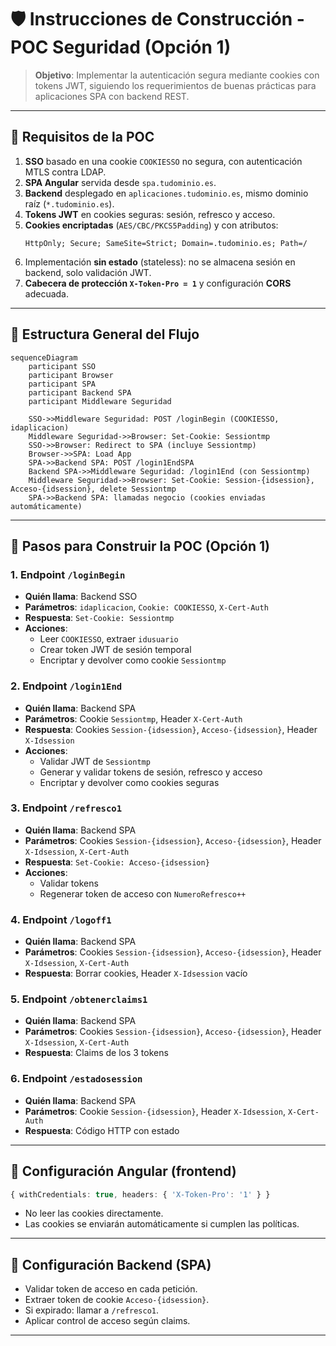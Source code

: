
# 🛡️ Instrucciones de Construcción - POC Seguridad (Opción 1)

> **Objetivo**: Implementar la autenticación segura mediante cookies con tokens JWT, siguiendo los requerimientos de buenas prácticas para aplicaciones SPA con backend REST.

---

## 🔖 Requisitos de la POC

1. **SSO** basado en una cookie `COOKIESSO` no segura, con autenticación MTLS contra LDAP.
2. **SPA Angular** servida desde `spa.tudominio.es`.
3. **Backend** desplegado en `aplicaciones.tudominio.es`, mismo dominio raíz (`*.tudominio.es`).
4. **Tokens JWT** en cookies seguras: sesión, refresco y acceso.
5. **Cookies encriptadas** (`AES/CBC/PKCS5Padding`) y con atributos:
   ```
   HttpOnly; Secure; SameSite=Strict; Domain=.tudominio.es; Path=/
   ```
6. Implementación **sin estado** (stateless): no se almacena sesión en backend, solo validación JWT.
7. **Cabecera de protección `X-Token-Pro = 1`** y configuración **CORS** adecuada.

---

## 📐 Estructura General del Flujo

```mermaid
sequenceDiagram
    participant SSO
    participant Browser
    participant SPA
    participant Backend SPA
    participant Middleware Seguridad

    SSO->>Middleware Seguridad: POST /loginBegin (COOKIESSO, idaplicacion)
    Middleware Seguridad->>Browser: Set-Cookie: Sessiontmp
    SSO->>Browser: Redirect to SPA (incluye Sessiontmp)
    Browser->>SPA: Load App
    SPA->>Backend SPA: POST /login1EndSPA
    Backend SPA->>Middleware Seguridad: /login1End (con Sessiontmp)
    Middleware Seguridad->>Browser: Set-Cookie: Session-{idsession}, Acceso-{idsession}, delete Sessiontmp
    SPA->>Backend SPA: llamadas negocio (cookies enviadas automáticamente)
```

---

## 🧱 Pasos para Construir la POC (Opción 1)

### 1. Endpoint `/loginBegin`
- **Quién llama**: Backend SSO
- **Parámetros**: `idaplicacion`, `Cookie: COOKIESSO`, `X-Cert-Auth`
- **Respuesta**: `Set-Cookie: Sessiontmp`
- **Acciones**:
  - Leer `COOKIESSO`, extraer `idusuario`
  - Crear token JWT de sesión temporal
  - Encriptar y devolver como cookie `Sessiontmp`

### 2. Endpoint `/login1End`
- **Quién llama**: Backend SPA
- **Parámetros**: Cookie `Sessiontmp`, Header `X-Cert-Auth`
- **Respuesta**: Cookies `Session-{idsession}`, `Acceso-{idsession}`, Header `X-Idsession`
- **Acciones**:
  - Validar JWT de `Sessiontmp`
  - Generar y validar tokens de sesión, refresco y acceso
  - Encriptar y devolver como cookies seguras

### 3. Endpoint `/refresco1`
- **Quién llama**: Backend SPA
- **Parámetros**: Cookies `Session-{idsession}`, `Acceso-{idsession}`, Header `X-Idsession`, `X-Cert-Auth`
- **Respuesta**: `Set-Cookie: Acceso-{idsession}`
- **Acciones**:
  - Validar tokens
  - Regenerar token de acceso con `NumeroRefresco++`

### 4. Endpoint `/logoff1`
- **Quién llama**: Backend SPA
- **Parámetros**: Cookies `Session-{idsession}`, `Acceso-{idsession}`, Header `X-Idsession`, `X-Cert-Auth`
- **Respuesta**: Borrar cookies, Header `X-Idsession` vacío

### 5. Endpoint `/obtenerclaims1`
- **Quién llama**: Backend SPA
- **Parámetros**: Cookies `Session-{idsession}`, `Acceso-{idsession}`, Header `X-Idsession`, `X-Cert-Auth`
- **Respuesta**: Claims de los 3 tokens

### 6. Endpoint `/estadosession`
- **Quién llama**: Backend SPA
- **Parámetros**: Cookie `Session-{idsession}`, Header `X-Idsession`, `X-Cert-Auth`
- **Respuesta**: Código HTTP con estado

---

## 🧩 Configuración Angular (frontend)

```ts
{ withCredentials: true, headers: { 'X-Token-Pro': '1' } }
```

- No leer las cookies directamente.
- Las cookies se enviarán automáticamente si cumplen las políticas.

---

## 🧩 Configuración Backend (SPA)

- Validar token de acceso en cada petición.
- Extraer token de cookie `Acceso-{idsession}`.
- Si expirado: llamar a `/refresco1`.
- Aplicar control de acceso según claims.

---
